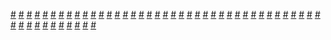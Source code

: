 <a href="https://houhuayuan.vip/%e5%8f%98%e8%ba%ab%e7%9b%b8%e6%9c%ba">#</a>   <a href="https://houhuayuan.vip/%e9%97%aa%e5%88%80%e5%a7%ac%e7%8e%a9%e5%ae%b6%e7%9a%84%e6%a2%a6%e6%83%b3">#</a>   <a href="https://houhuayuan.vip/%e7%81%b5%e9%ad%82%e7%ae%a1%e7%90%86%e5%99%a8-%e7%ac%ac%e4%b8%80%e8%87%b3%e4%b8%89%e7%ab%a0">#</a>   <a href="https://houhuayuan.vip/%e6%88%91%e8%a2%ab%e5%a5%b3%e5%8f%8b%e5%8f%98%e6%88%90%e4%ba%86%e5%a5%b3%e4%ba%ba">#</a>   <a href="https://houhuayuan.vip/%e5%9c%a3%e4%b8%bd%e5%ae%89%e4%bc%aa%e5%a8%98%e5%ad%a6%e9%99%a2-%e7%ac%ac%e5%8d%81%e5%85%ad%e7%ab%a0">#</a>   <a href="https://houhuayuan.vip/%e8%93%9d%e6%9c%88%e5%b1%b1%e4%b9%8b%e4%b8%bb">#</a>   <a href="https://houhuayuan.vip/%e5%a5%b3%e6%ad%a6%e7%a5%9e%e5%a0%95%e8%90%bd%e8%ae%a1%e5%88%92%e4%b9%8b%e5%9c%a3%e9%bb%91%e4%b9%8b%e5%bf%83%e7%af%87-%e7%ac%ac%e4%b8%80%e7%ab%a0">#</a>   <a href="https://houhuayuan.vip/%e5%9c%a3%e4%b8%bd%e5%ae%89%e4%bc%aa%e5%a8%98%e5%ad%a6%e9%99%a2-%e7%ac%ac%e5%8d%81%e4%ba%94%e7%ab%a0">#</a>   <a href="https://houhuayuan.vip/%e7%a9%bf%e4%b8%8a%e7%9a%ae%e7%89%a9ts%e6%88%90%e5%8f%af%e7%88%b1%e7%9a%84%e4%ba%8c%e6%ac%a1%e5%85%83%e5%a5%b3%e5%ad%a9%e5%ad%90-%e7%ac%ac%e5%85%ad%e7%ab%a0">#</a>   <a href="https://houhuayuan.vip/%e8%b0%81%e8%bf%98%e4%b8%8d%e6%83%b3%e5%81%9a%e4%b8%aa%e5%b0%8f%e4%bb%99%e5%a5%b3%e5%95%8a-%e7%ac%ac%e4%ba%8c%e7%ab%a0">#</a>   <a href="https://houhuayuan.vip/ts%e5%95%86%e5%ba%97%e4%b9%8b%e6%89%8b%e5%a5%97">#</a>   <a href="https://houhuayuan.vip/%e4%bc%aa%e5%a8%98%e5%bc%9f%e5%bc%9f%e7%9a%84%e8%b0%83%e6%95%99%e8%ae%a1%e5%88%92-%e7%ac%ac%e4%b8%80%e7%ab%a0">#</a>   <a href="https://houhuayuan.vip/%e8%ba%ab%e4%b8%ba%e5%9b%bd%e7%8e%8b%e7%9a%84%e6%88%91%e5%8f%98%e6%88%90%e4%ba%86%e6%95%8c%e5%9b%bd%e5%9b%bd%e7%8e%8b%e7%9a%84%e8%80%81%e5%a9%86-%e7%ac%ac%e4%b8%80%e7%ab%a0">#</a>   <a href="https://houhuayuan.vip/2078%e5%b1%8a%e7%87%95%e5%8d%97%e5%ad%a6%e9%99%a2%e9%ab%98%e4%b8%ad%e9%83%a8">#</a>   <a href="https://houhuayuan.vip/%e5%9c%a3%e4%b8%bd%e5%ae%89%e4%bc%aa%e5%a8%98%e5%ad%a6%e9%99%a2-%e7%ac%ac%e5%8d%81%e5%9b%9b%e7%ab%a0">#</a>   <a href="https://houhuayuan.vip/%e7%81%b0-%e7%ac%ac%e4%b8%80%e7%ab%a0">#</a>   <a href="https://houhuayuan.vip/%e8%b0%81%e8%bf%98%e4%b8%8d%e6%83%b3%e5%81%9a%e4%b8%aa%e5%b0%8f%e4%bb%99%e5%a5%b3%e5%95%8a-%e7%ac%ac%e4%b8%80%e7%ab%a0">#</a>   <a href="https://houhuayuan.vip/%e4%b8%8d%e5%8f%af%e5%90%8d%e7%8a%b6-%e7%ac%ac%e4%b8%80%e7%ab%a0">#</a>   <a href="https://houhuayuan.vip/%e5%9c%a3%e4%b8%bd%e5%ae%89%e4%bc%aa%e5%a8%98%e5%ad%a6%e9%99%a2-%e7%ac%ac%e5%8d%81%e4%b8%89%e7%ab%a0">#</a>   <a href="https://houhuayuan.vip/%e8%8a%ad%e8%95%be%e4%ba%ba%e7%94%9f">#</a>   <a href="https://houhuayuan.vip/%e5%9c%a3%e4%b8%bd%e5%ae%89%e4%bc%aa%e5%a8%98%e5%ad%a6%e9%99%a2-%e7%ac%ac%e5%8d%81%e4%ba%8c%e7%ab%a0">#</a>   <a href="https://houhuayuan.vip/%e5%be%b7%e6%84%8f%e5%bf%97%e6%88%98%e8%bd%a6%e5%a8%98%e9%89%b4%e8%b5%8f%e6%8c%87%e5%8d%97">#</a>   <a href="https://houhuayuan.vip/%e8%91%ab%e8%8a%a6%e5%a8%83%e7%9a%84%e6%9c%ab%e6%97%a5-%e7%ac%ac%e4%b8%80%e7%ab%a0">#</a>   <a href="https://houhuayuan.vip/%e6%95%99%e5%9d%8a%e5%8f%b8%e8%b0%83%e6%95%99-%e7%ac%ac%e4%ba%8c%e7%ab%a0">#</a>   <a href="https://houhuayuan.vip/%e7%89%b9%e6%ae%8a%e5%bc%82%e5%b8%b8%e6%94%b6%e5%ae%b9-%e7%ac%ac%e4%ba%8c%e7%ab%a0">#</a>   <a href="https://houhuayuan.vip/%e5%b8%a6%e7%9d%80%e5%a4%96%e6%8c%82ts%e6%88%90%e5%8f%af%e7%88%b1%e5%a5%b3%e5%ad%a9%e5%ad%90%e8%bd%ac%e7%94%9f-%e7%ac%ac%e5%8d%81%e7%ab%a0">#</a>   <a href="https://houhuayuan.vip/%e4%b8%80%e9%ad%82%e5%8f%8c%e4%bd%93%e5%90%8e%e7%9a%84%e6%97%a5%e5%b8%b8">#</a>   <a href="https://houhuayuan.vip/%e7%a9%bf%e8%a3%99%e5%ad%90%e7%9a%84%e7%94%b7%e5%ad%a9">#</a>   <a href="https://houhuayuan.vip/%e5%9c%a3%e4%b8%bd%e5%ae%89%e4%bc%aa%e5%a8%98%e5%ad%a6%e9%99%a2-%e7%ac%ac%e4%ba%8c%e5%8d%81%e4%ba%8c%e7%ab%a0">#</a>   <a href="https://houhuayuan.vip/%e5%9c%a3%e4%b8%bd%e5%ae%89%e4%bc%aa%e5%a8%98%e5%ad%a6%e9%99%a2-%e7%ac%ac%e5%8d%81%e4%b8%80%e7%ab%a0">#</a>   <a href="https://houhuayuan.vip/%e7%89%b9%e6%ae%8a%e5%bc%82%e5%b8%b8%e6%94%b6%e5%ae%b9-%e7%ac%ac%e4%b8%80%e7%ab%a0">#</a>   <a href="https://houhuayuan.vip/%e8%8a%b1%e5%ae%ab%e4%b8%bb-%e7%ac%ac%e5%9b%9b%e7%ab%a0">#</a>   <a href="https://houhuayuan.vip/%e5%a5%b3%e5%ad%90%e5%ad%a6%e9%99%a2">#</a>   <a href="https://houhuayuan.vip/%e8%8a%b1%e5%ae%ab%e4%b8%bb-%e7%ac%ac%e4%b8%89%e7%ab%a0">#</a>   <a href="https://houhuayuan.vip/%e5%81%a5%e8%ba%ab%e6%95%99%e7%bb%83%e6%98%af%e9%ad%85%e9%ad%94">#</a>   <a href="https://houhuayuan.vip/%e5%a5%b3%e7%94%9f%e7%9a%84%e6%b8%b8%e6%88%8f">#</a>   <a href="https://houhuayuan.vip/%e5%90%b8%e8%a1%80%e9%ad%94%e5%a5%b3-%e7%ac%ac%e4%b8%80%e8%87%b3%e4%b8%89%e7%ab%a0">#</a>   <a href="https://houhuayuan.vip/%e8%8a%b1%e5%ae%ab%e4%b8%bb-%e7%ac%ac%e4%ba%8c%e7%ab%a0">#</a>   <a href="https://houhuayuan.vip/%e7%a5%9e%e5%b7%9edlc">#</a>   <a href="https://houhuayuan.vip/%e5%9c%a3%e4%b8%bd%e5%ae%89%e4%bc%aa%e5%a8%98%e5%ad%a6%e9%99%a2-%e7%ac%ac%e5%8d%81%e7%ab%a0">#</a>   <a href="https://houhuayuan.vip/%e7%a9%bf%e4%b8%8a%e7%9a%ae%e7%89%a9ts%e6%88%90%e5%8f%af%e7%88%b1%e7%9a%84%e4%ba%8c%e6%ac%a1%e5%85%83%e5%a5%b3%e5%ad%a9%e5%ad%90-%e7%ac%ac%e4%ba%94%e7%ab%a0">#</a>   <a href="https://houhuayuan.vip/%e5%bb%ba%e5%ba%b7%e5%ae%9e%e5%bd%95">#</a>   <a href="https://houhuayuan.vip/%e5%9c%a3%e4%b8%bd%e5%ae%89%e4%bc%aa%e5%a8%98%e5%ad%a6%e9%99%a2-%e7%ac%ac%e4%b9%9d%e7%ab%a0">#</a>   <a href="https://houhuayuan.vip/%e8%81%8a%e8%81%8a%e5%85%b3%e4%ba%8e%e7%ac%ac%e4%b8%80%e6%ac%a1-%e7%ac%ac%e4%ba%8c%e7%ab%a0">#</a>   <a href="https://houhuayuan.vip/%e8%8a%b1%e5%ae%ab%e4%b8%bb-%e7%ac%ac%e4%b8%80%e7%ab%a0">#</a>   <a href="https://houhuayuan.vip/%e9%99%8d%e7%a5%9e%e4%ba%8e%e6%88%91-%e7%ac%ac%e5%9b%9b%e7%ab%a0">#</a>   <a href="https://houhuayuan.vip/%e7%a9%bf%e4%b8%8a%e7%9a%ae%e7%89%a9ts%e6%88%90%e5%8f%af%e7%88%b1%e7%9a%84%e4%ba%8c%e6%ac%a1%e5%85%83%e5%a5%b3%e5%ad%a9%e5%ad%90-%e7%ac%ac%e5%9b%9b%e7%ab%a0">#</a>   <a href="https://houhuayuan.vip/%e6%95%99%e5%9d%8a%e5%8f%b8%e8%b0%83%e6%95%99-%e7%ac%ac%e4%b8%80%e7%ab%a0">#</a>   <a href="https://houhuayuan.vip/%e5%9c%a3%e4%b8%bd%e5%ae%89%e4%bc%aa%e5%a8%98%e5%ad%a6%e9%99%a2-%e7%ac%ac%e5%85%ab%e7%ab%a0">#</a>   <a href="https://houhuayuan.vip/%e5%9c%a3%e4%b8%bd%e5%ae%89%e4%bc%aa%e5%a8%98%e5%ad%a6%e9%99%a2-%e7%ac%ac%e4%b8%83%e7%ab%a0">#</a>   